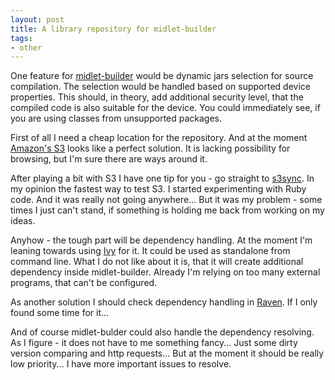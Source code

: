 ```yaml
---
layout: post
title: A library repository for midlet-builder
tags:
- other
---
```


One feature for [midlet-builder][1] would be dynamic jars selection for source compilation. The 
selection would be handled based on supported device properties. This should, in theory, add 
additional security level, that the compiled code is also suitable for the device. You could 
immediately see, if you are using classes from unsupported packages.

First of all I need a cheap location for the repository. And at the moment [Amazon's S3][2] looks 
like a perfect solution. It is lacking possibility for browsing, but I'm sure there are ways around 
it.

After playing a bit with S3 I have one tip for you - go straight to [s3sync][3]. In my opinion the 
fastest way to test S3. I started experimenting with Ruby code. And it was really not going 
anywhere... But it was my problem - some times I just can't stand, if something is holding me back 
from working on my ideas.

Anyhow - the tough part will be dependency handling. At the moment I'm leaning towards using [Ivy][4]
for it. It could be used as standalone from command line. What I do not like about it is, that it 
will create additional dependency inside midlet-builder. Already I'm relying on too many external 
programs, that can't be configured.

As another solution I should check dependency handling in [Raven][5]. If I only found some time for it...

And of course midlet-bulder could also handle the dependency resolving. As I figure - it does not 
have to me something fancy... Just some dirty version comparing and http requests... But at the 
moment it should be really low priority... I have more important issues to resolve.

[1]: http://www.jaanussiim.com/redmine/projects/show/1
[2]: http://www.amazon.com/S3-AWS-home-page-Money/b/ref=sc_fe_l_2/103-8634166-2789454?ie=UTF8&node=16427261&no=342430011&me=A36L942TSJ2AJA
[3]: http://s3sync.net/wiki
[4]: http://ant.apache.org/ivy/
[5]: http://raven.rubyforge.org/